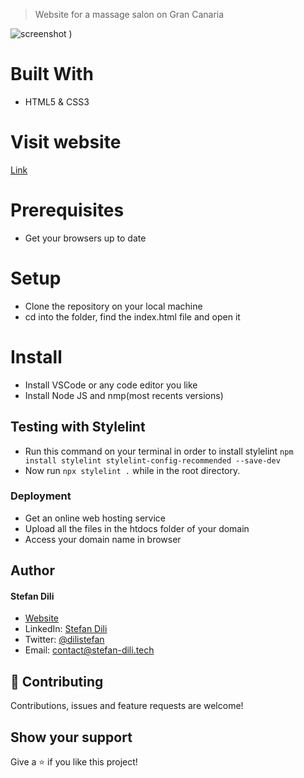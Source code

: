 > Website for a massage salon on Gran Canaria 

![screenshot](https://user-images.githubusercontent.com/55356496/87537781-7c8bf900-c69b-11ea-96f5-d12643b829de.png)
)


# Built With
- HTML5 & CSS3



# Visit website
[Link](https://studio-dili.com)


# Prerequisites

- Get your browsers up to date

# Setup

- Clone the repository on your local machine
- cd into the folder, find the index.html file and open it

# Install

- Install VSCode or any code editor you like
- Install Node JS and nmp(most recents versions)
## Testing with Stylelint
- Run this command on your terminal in order to install stylelint `npm install stylelint stylelint-config-recommended --save-dev`
- Now run `npx stylelint .` while in the root directory.


### Deployment

- Get an online web hosting service
- Upload all the files in the htdocs folder of your domain
- Access your domain name in browser

## Author

#### Stefan Dili
- [Website](https://stefan-dili.tech)
- LinkedIn: [Stefan Dili](https://www.linkedin.com/in/stefan-dili/)
- Twitter: [@dilistefan](https://twitter.com/dilistefan)
- Email: contact@stefan-dili.tech

## 🤝 Contributing

Contributions, issues and feature requests are welcome!

## Show your support

Give a ⭐️ if you like this project!
